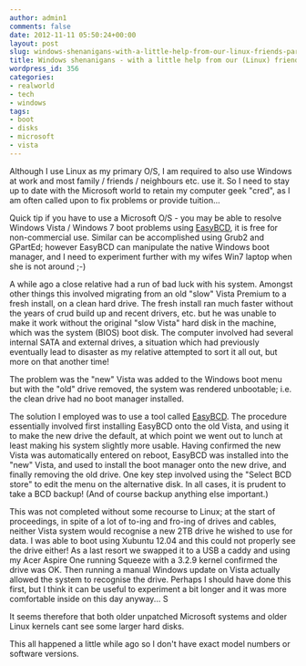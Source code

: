```yaml
---
author: admin1
comments: false
date: 2012-11-11 05:50:24+00:00
layout: post
slug: windows-shenanigans-with-a-little-help-from-our-linux-friends-part-1
title: Windows shenanigans - with a little help from our (Linux) friends - part 1
wordpress_id: 356
categories:
- realworld
- tech
- windows
tags:
- boot
- disks
- microsoft
- vista
---
```


Although I use Linux as my primary O/S, I am required to also use Windows at work and most family / friends / neighbours etc. use it.  So I need to stay up to date with the Microsoft world to retain my computer geek "cred", as I am often called upon to fix problems or provide tuition...

Quick tip if you have to use a Microsoft O/S - you may be able to resolve Windows Vista / Windows 7 boot problems using [EasyBCD](http://neosmart.net/EasyBCD/), it is free for non-commercial use.  Similar can be accomplished using Grub2 and GPartEd; however EasyBCD can  manipulate the native Windows boot manager, and I need to experiment further with my wifes Win7 laptop when she is not around ;-)

A while ago a close relative had a run of bad luck with his system.  Amongst other things this involved migrating from an old "slow" Vista Premium to a fresh install, on a clean hard drive.  The fresh install ran much faster without the years of crud build up and recent drivers, etc. but he was unable to make it work without the original "slow Vista" hard disk in the machine, which was the system (BIOS) boot disk.  The computer involved had several internal SATA and external drives, a situation which had previously eventually lead to disaster as my relative attempted to sort it all out, but more on that another time!

The problem was the "new" Vista was added to the Windows boot menu but with the "old" drive removed, the system was rendered unbootable; i.e. the clean drive had no boot manager installed.

The solution I employed was to use a tool called [EasyBCD](http://neosmart.net/EasyBCD/).  The procedure essentially involved first installing EasyBCD onto the old Vista, and using it to make the new drive the default, at which point we went out to lunch at least making his system slightly more usable.
Having confirmed the new Vista was automatically entered on reboot, EasyBCD was installed into the "new" Vista, and used to install the boot manager onto the new drive, and finally removing the old drive.  One key step involved using the "Select BCD store" to edit the menu on the alternative disk.
In all cases, it is prudent to take a BCD backup! (And of course backup anything else important.)

This was not completed without some recourse to Linux; at the start of proceedings, in spite of a lot of to-ing and fro-ing of drives and cables, neither Vista system would recognise a new 2TB drive he wished to use for data.  I was able to boot using Xubuntu 12.04 and this could not properly see the drive either!  As a last resort we swapped it to a USB a caddy and using my Acer Aspire One running Squeeze with a 3.2.9 kernel confirmed the drive was OK.  Then running a manual Windows update on Vista actually allowed the system to recognise the drive.  Perhaps I should have done this first, but I think it can be useful to experiment a bit longer and it was more comfortable inside on this day anyway... S

It seems therefore that both older unpatched Microsoft systems and older Linux kernels cant see some larger hard disks.

This all happened a little while ago so I don't have exact model numbers or software versions.
